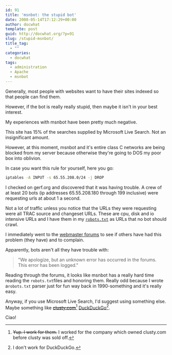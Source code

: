 ```yaml
---
id: 91
title: 'msnbot: the stupid bot'
date: 2008-05-14T17:12:29+00:00
author: docwhat
template: post
guid: http://docwhat.org/?p=91
slug: /stupid-msnbot/
title_tag:
  - ""
categories:
  - docwhat
tags:
  - administration
  - Apache
  - msnbot
---
```

Generally, most people with websites want to have their sites indexed so that people can find them.

However, if the bot is really really stupid, then maybe it isn't in your best interest.

My experiences with msnbot have been pretty much negative.

This site has 15% of the searches supplied by Microsoft Live Search. Not an insignificant amount.

However, at this moment, msnbot and it's entire class C networks are being blocked from my server because otherwise they're going to DOS my poor box into oblivion.

In case you want this rule for yourself, here you go:

``` bash
iptables -A INPUT -s 65.55.208.0/24 -j DROP
```

I checked on gerf.org and discovered that it was having trouble. A crew of at least 20 bots (ip addresses 65.55.208.180 through 199 inclusive) were requesting urls at about 1 a second.

Not a lot of traffic unless you notice that the URLs they were requesting were all TRAC source and changeset URLs. These are cpu, disk and io intensive URLs and I have them in my [`robots.txt`](http://trac.gerf.org/robots.txt) as URLs that no bot should crawl.

I immediately went to the [webmaster forums](http://forums.microsoft.com/webmaster/) to see if others have had this problem (they have) and to complain.

Apparently, bots aren't all they have trouble with:

> "We apologize, but an unknown error has occurred in the forums. This error has been logged."

Reading through the forums, it looks like msnbot has a really hard time reading the `robots.txt`files and honoring them. Really odd because I wrote a`robots.txt` parser just for fun way back in 1990-something and it's really easy.

Anyway, if you use Microsoft Live Search, I'd suggest using something else. Maybe something like ~~[clusty.com](http://clusty.com/)~~[^1] [DuckDuckGo](https://duckduckgo.com/)[^2].

Ciao!

[^1]: ~~Yup. I work for them.~~ I worked for the company which owned clusty.com before clusty was sold off.

[^2]: I don't work for DuckDuckGo.
